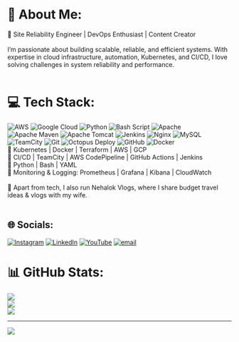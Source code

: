 # 💫 About Me:
🚀 Site Reliability Engineer | DevOps Enthusiast | Content Creator<br><br>I’m passionate about building scalable, reliable, and efficient systems. With expertise in cloud infrastructure, automation, Kubernetes, and CI/CD, I love solving challenges in system reliability and performance.<br><br>
# 💻 Tech Stack:
![AWS](https://img.shields.io/badge/AWS-%23FF9900.svg?style=for-the-badge&logo=amazon-aws&logoColor=white) ![Google Cloud](https://img.shields.io/badge/GoogleCloud-%234285F4.svg?style=for-the-badge&logo=google-cloud&logoColor=white) ![Python](https://img.shields.io/badge/python-3670A0?style=for-the-badge&logo=python&logoColor=ffdd54) ![Bash Script](https://img.shields.io/badge/bash_script-%23121011.svg?style=for-the-badge&logo=gnu-bash&logoColor=white) ![Apache](https://img.shields.io/badge/apache-%23D42029.svg?style=for-the-badge&logo=apache&logoColor=white) ![Apache Maven](https://img.shields.io/badge/Apache%20Maven-C71A36?style=for-the-badge&logo=Apache%20Maven&logoColor=white) ![Apache Tomcat](https://img.shields.io/badge/apache%20tomcat-%23F8DC75.svg?style=for-the-badge&logo=apache-tomcat&logoColor=black) ![Jenkins](https://img.shields.io/badge/jenkins-%232C5263.svg?style=for-the-badge&logo=jenkins&logoColor=white) ![Nginx](https://img.shields.io/badge/nginx-%23009639.svg?style=for-the-badge&logo=nginx&logoColor=white) ![MySQL](https://img.shields.io/badge/mysql-4479A1.svg?style=for-the-badge&logo=mysql&logoColor=white) ![TeamCity](https://img.shields.io/badge/teamcity-000000.svg?style=for-the-badge&logo=teamcity&logoColor=white) ![Git](https://img.shields.io/badge/git-%23F05033.svg?style=for-the-badge&logo=git&logoColor=white) ![Octopus Deploy](https://img.shields.io/badge/octopus%20deploy-0D80D8?style=for-the-badge&logo=octopusdeploy&logoColor=white) ![GitHub](https://img.shields.io/badge/github-%23121011.svg?style=for-the-badge&logo=github&logoColor=white) ![Docker](https://img.shields.io/badge/docker-%230db7ed.svg?style=for-the-badge&logo=docker&logoColor=white)
<br>🔹 Kubernetes | Docker | Terraform | AWS | GCP <br>🔹 CI/CD | TeamCity | AWS CodePipeline | GitHub Actions | Jenkins<br>🔹 Python | Bash | YAML<br>🔹 Monitoring & Logging: Prometheus | Grafana | Kibana | CloudWatch
<br><br>🎥 Apart from tech, I also run Nehalok Vlogs, where I share budget travel ideas & vlogs with my wife.<br><br>
## 🌐 Socials:
[![Instagram](https://img.shields.io/badge/Instagram-%23E4405F.svg?logo=Instagram&logoColor=white)](https://instagram.com/alok.dhruv) [![LinkedIn](https://img.shields.io/badge/LinkedIn-%230077B5.svg?logo=linkedin&logoColor=white)](https://linkedin.com/in/alok-kumar-aba55a5b) [![YouTube](https://img.shields.io/badge/YouTube-%23FF0000.svg?logo=YouTube&logoColor=white)](https://youtube.com/@nehalokvlogs) [![email](https://img.shields.io/badge/Email-D14836?logo=gmail&logoColor=white)](mailto:alokdhruv92@gmail.com) 


# 📊 GitHub Stats:
![](https://github-readme-stats.vercel.app/api?username=dhruvalok&theme=dark&hide_border=false&include_all_commits=false&count_private=false)<br/>
![](https://nirzak-streak-stats.vercel.app/?user=dhruvalok&theme=dark&hide_border=false)<br/>
![](https://github-readme-stats.vercel.app/api/top-langs/?username=dhruvalok&theme=dark&hide_border=false&include_all_commits=false&count_private=false&layout=compact)

---
[![](https://visitcount.itsvg.in/api?id=dhruvalok&icon=0&color=0)](https://visitcount.itsvg.in)

<!-- Proudly created with GPRM ( https://gprm.itsvg.in ) -->
